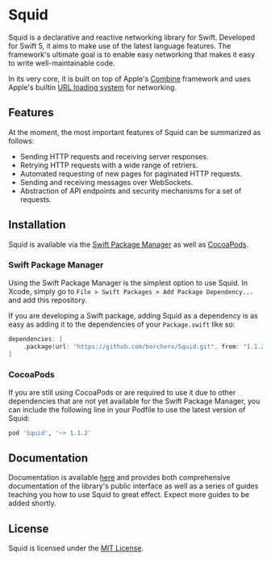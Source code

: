 # Squid

Squid is a declarative and reactive networking library for Swift. Developed for Swift 5, it aims to make use of the latest language features. The framework's ultimate goal is to enable easy networking that makes it easy to write well-maintainable code.

In its very core, it is built on top of Apple's [Combine](https://developer.apple.com/documentation/combine/) framework and uses Apple's builtin [URL loading system](https://developer.apple.com/documentation/foundation/url_loading_system) for networking.

## Features

At the moment, the most important features of Squid can be summarized as follows:

* Sending HTTP requests and receiving server responses.
* Retrying HTTP requests with a wide range of retriers.
* Automated requesting of new pages for paginated HTTP requests.
* Sending and receiving messages over WebSockets.
* Abstraction of API endpoints and security mechanisms for a set of requests.

## Installation

Squid is available via the [Swift Package Manager](https://swift.org/package-manager/) as well as [CocoaPods](https://cocoapods.org).

### Swift Package Manager

Using the Swift Package Manager is the simplest option to use Squid. In Xcode, simply go to `File > Swift Packages > Add Package Dependency...` and add this repository.

If you are developing a Swift package, adding Squid as a dependency is as easy as adding it to the dependencies of your `Package.swift` like so:

```swift
dependencies: [
    .package(url: "https://github.com/borchero/Squid.git", from: "1.1.2")
]
```

### CocoaPods

If you are still using CocoaPods or are required to use it due to other dependencies that are not yet available for the Swift Package Manager, you can include the following line in your Podfile to use the latest version of Squid:

```ruby
pod 'Squid', '~> 1.1.2'
```

## Documentation

Documentation is available [here](https://borchero.github.io/Squid/) and provides both comprehensive documentation of the library's public interface as well as a series of guides teaching you how to use Squid to great effect. Expect more guides to be added shortly.

## License

Squid is licensed under the [MIT License](LICENSE).
